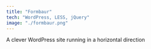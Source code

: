 ```yaml
---
title: "Formbaur"
tech: "WordPress, LESS, jQuery"
image: "./formbaur.png"
---
```

A clever WordPress site running in a horizontal direction
